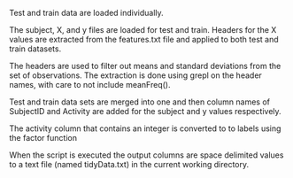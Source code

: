 Test and train data are loaded individually. 

The subject, X, and y files are loaded for test and train. Headers for the X values are extracted from the features.txt file and applied to both test and train datasets.

The headers are used to filter out means and standard deviations from the set of observations. The extraction is done using grepl on the header names, with  care to not include meanFreq().

Test and train data sets are merged into one and then column names of SubjectID and Activity are added for the subject and y values respectively.

The activity column that contains an integer is converted to to labels using the factor function

When the script is executed the output columns are space delimited values to a text file (named tidyData.txt) in the current working directory.
